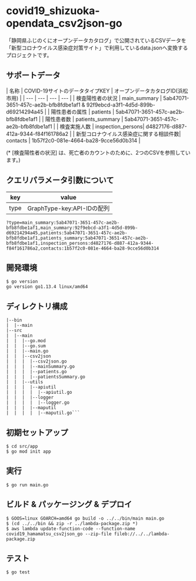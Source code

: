 # covid19_shizuoka-opendata_csv2json-go

「静岡県ふじのくにオープンデータカタログ」で公開されているCSVデータを  
「新型コロナウイルス感染症対策サイト」で利用しているdata.jsonへ変換するプロジェクトです。

## サポートデータ

| 名称 | COVID-19サイトのデータタイプKEY | オープンデータカタログID(浜松市用) |
| --- | --- | --- | --- |
| 検査陽性者の状況 | main_summary | 5ab47071-3651-457c-ae2b-bfb8fdbe1af1 & 92f9ebcd-a3f1-4d5d-899b-d69214294a45 |
| 陽性患者の属性 | patients | 5ab47071-3651-457c-ae2b-bfb8fdbe1af1 |
| 陽性患者数 | patients_summary | 5ab47071-3651-457c-ae2b-bfb8fdbe1af1 |
| 検査実施人数 | inspection_persons| d4827176-d887-412a-9344-f84f161786a2 |
| 新型コロナウイルス感染症に関する相談件数| contacts | 1b57f2c0-081e-4664-ba28-9cce56d0b314 |

(* [検査陽性者の状況] は、死亡者のカウントのために、2つのCSVを参照しています。)


## クエリパラメータ引数について

| key | value |
| --- | --- |
| type | GraphType-key:API-IDの配列 |

```
?type=main_summary:5ab47071-3651-457c-ae2b-bfb8fdbe1af1,main_summary:92f9ebcd-a3f1-4d5d-899b-d69214294a45,patients:5ab47071-3651-457c-ae2b-bfb8fdbe1af1,patients_summary:5ab47071-3651-457c-ae2b-bfb8fdbe1af1,inspection_persons:d4827176-d887-412a-9344-f84f161786a2,contacts:1b57f2c0-081e-4664-ba28-9cce56d0b314
```


## 開発環境

```
$ go version
go version go1.13.4 linux/amd64
```

## ディレクトリ構成

```
|--bin
|  |--main
|--src
|  |--main
|  |  |--go.mod
|  |  |--go.sum
|  |  |--main.go
|  |  |--csv2json
|  |  |  |--csv2json.go
|  |  |  |--mainSummary.go
|  |  |  |--patients.go
|  |  |  |--patientsSummary.go
|  |  |--utils
|  |  |  |--apiutil
|  |  |  |  |--apiutil.go
|  |  |  |--logger
|  |  |  |  |--logger.go
|  |  |  |--maputil
|  |  |  |  |--maputil.go```
```

## 初期セットアップ

```
$ cd src/app
$ go mod init app
```

## 実行

```
$ go run main.go
```


## ビルド & パッケージング & デプロイ

```
$ GOOS=linux GOARCH=amd64 go build -o ../../bin/main main.go
$ (cd ../../bin && zip -r ../lambda-package.zip *)
$ aws lambda update-function-code --function-name covid19_hamamatsu_csv2json_go --zip-file fileb://../../lambda-package.zip
```

## テスト

```
$ go test
```

